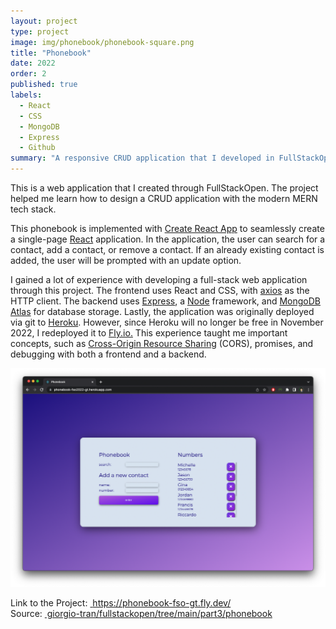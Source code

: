```yaml
---
layout: project
type: project
image: img/phonebook/phonebook-square.png
title: "Phonebook"
date: 2022
order: 2
published: true
labels:
  - React
  - CSS
  - MongoDB
  - Express
  - Github
summary: "A responsive CRUD application that I developed in FullStackOpen."
---
```


This is a web application that I created through FullStackOpen. The project helped me learn how to design a CRUD application with the modern MERN tech stack.

This phonebook is implemented with <a class="md" href="https://create-react-app.dev" target="_blank" rel="noopener noreferrer">Create React App</a> to seamlessly create a single-page <a class="md" href="https://reactjs.org" target="_blank" rel="noopener noreferrer">React</a> application. In the application, the user can search for a contact, add a contact, or remove a contact. If an already existing contact is added, the user will be prompted with an update option. 

I gained a lot of experience with developing a full-stack web application through this project. The frontend uses React and CSS, with <a class="md" href="https://axios-http.com" target="_blank" rel="noopener noreferrer">axios</a> as the HTTP client. The backend uses <a class="md" href="https://expressjs.com" target="_blank" rel="noopener noreferrer">Express</a>, a <a class="md" href="https://nodejs.org/en/" target="_blank" rel="noopener noreferrer">Node</a> framework, and <a class="md" href="https://www.mongodb.com/atlas/database" target="_blank" rel="noopener noreferrer">MongoDB Atlas</a> for database storage. Lastly, the application was originally deployed via git to <a class="md" href="https://www.heroku.com/" target="_blank" rel="noopener noreferrer">Heroku</a>. However, since Heroku will no longer be free in November 2022, I redeployed it to <a class="md" href="https://fly.io/" target="_blank" rel="noopener noreferrer">Fly.io.</a> This experience taught me important concepts, such as <a class="md" href="https://developer.mozilla.org/en-US/docs/Web/HTTP/CORS" target="_blank" rel="noopener noreferrer">Cross-Origin Resource Sharing</a>
 (CORS), promises, and debugging with both a frontend and a backend.

<img src="/img/phonebook/phonebook-browser.png" alt="phonebook" class="container-fluid"/>

Link to the Project: <a class="md" href="https://phonebook-fso-gt.fly.dev/"> &nbsp;https://phonebook-fso-gt.fly.dev/</a> <br>
Source: <a class="md" href="https://github.com/giorgio-tran/fullstackopen/tree/main/part3/phonebook">&nbsp;giorgio-tran/fullstackopen/tree/main/part3/phonebook</a>
